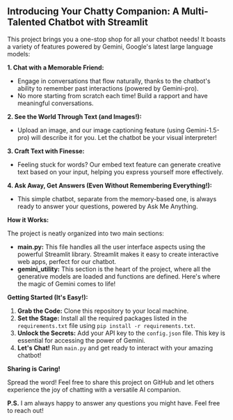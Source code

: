 ##  Introducing Your Chatty Companion: A Multi-Talented Chatbot with Streamlit 

This project brings you a one-stop shop for all your chatbot needs! It boasts a variety of features powered by Gemini, Google's latest large language models:

**1. Chat with a Memorable Friend:**

- Engage in conversations that flow naturally, thanks to the chatbot's ability to remember past interactions (powered by Gemini-pro).
- No more starting from scratch each time! Build a rapport and have meaningful conversations.

**2. See the World Through Text (and Images!):**

- Upload an image, and our image captioning feature (using Gemini-1.5-pro) will describe it for you. Let the chatbot be your visual interpreter!

**3. Craft Text with Finesse:**

- Feeling stuck for words? Our embed text feature can generate creative text based on your input, helping you express yourself more effectively.

**4. Ask Away, Get Answers (Even Without Remembering Everything!):**

- This simple chatbot, separate from the memory-based one, is always ready to answer your questions, powered by Ask Me Anything.

**How it Works:**

The project is neatly organized into two main sections:

- **main.py:** This file handles all the user interface aspects using the powerful Streamlit library. Streamlit makes it easy to create interactive web apps, perfect for our chatbot.
- **gemini_utility:** This section is the heart of the project, where all the generative models are loaded and functions are defined. Here's where the magic of Gemini comes to life!

**Getting Started (It's Easy!):**

1.  **Grab the Code:** Clone this repository to your local machine.
2.  **Set the Stage:** Install all the required packages listed in the `requirements.txt` file using `pip install -r requirements.txt`.
3.  **Unlock the Secrets:**  Add your API key to the `config.json` file. This key is essential for accessing the power of Gemini.
4.  **Let's Chat!** Run `main.py` and get ready to interact with your amazing chatbot!

**Sharing is Caring!**

Spread the word! Feel free to share this project on GitHub and let others experience the joy of chatting with a versatile AI companion.

**P.S.** I am always happy to answer any questions you might have. Feel free to reach out!
